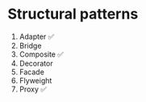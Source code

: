 # Structural patterns

1. Adapter ✅
2. Bridge
3. Composite ✅
4. Decorator
5. Facade
6. Flyweight
7. Proxy ✅
